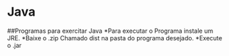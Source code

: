 # Java
##Programas para exercitar Java
*Para executar o Programa instale um JRE.
*Baixe o .zip Chamado dist na pasta do programa desejado.
*Execute o .jar 
